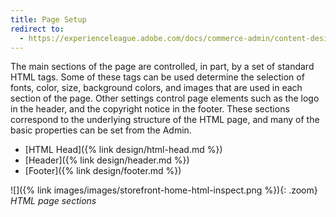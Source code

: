 ```yaml
---
title: Page Setup
redirect to:
  - https://experienceleague.adobe.com/docs/commerce-admin/content-design/design/page-setup.html
---
```


The main sections of the page are controlled, in part, by a set of standard HTML tags. Some of these tags can be used determine the selection of fonts, color, size, background colors, and images that are used in each section of the page. Other settings control page elements such as the logo in the header, and the copyright notice in the footer. These sections correspond to the underlying structure of the HTML page, and many of the basic properties can be set from the Admin.

- [HTML Head]({% link design/html-head.md %})
- [Header]({% link design/header.md %})
- [Footer]({% link design/footer.md %})

![]({% link images/images/storefront-home-html-inspect.png %}){: .zoom}
_HTML page sections_
